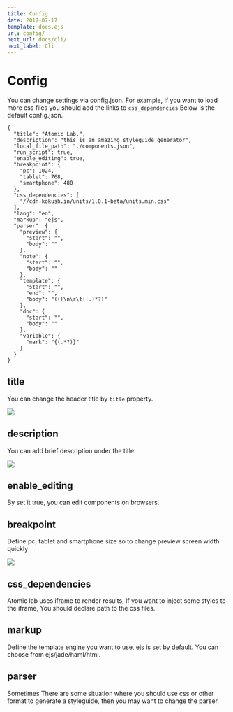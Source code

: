 ```yaml
---
title: Config
date: 2017-07-17
template: docs.ejs
url: config/
next_url: docs/cli/
next_label: Cli
---
```


<h1 class="uc-section-title">Config</h1>

You can change settings via config.json. For example, If you want to load more css files you should add the links to `css_dependencies`
Below is the default config.json.

<div class="uc-code-unit"><pre>
<code class="json">{
  "title": "Atomic Lab.",
  "description": "this is an amazing styleguide generator",
  "local_file_path": "./components.json",
  "run_script": true,
  "enable_editing": true,
  "breakpoint": {
    "pc": 1024,
    "tablet": 768,
    "smartphone": 480
  },
  "css_dependencies": [
    "//cdn.kokush.in/units/1.0.1-beta/units.min.css"
  ],
  "lang": "en",
  "markup": "ejs",
  "parser": {
    "preview": {
      "start": "<!--@preview",
      "end": "-->",
      "body": "<!--@preview(([\n\r\t]|.)*?)-->"
    },
    "note": {
      "start": "<!--@note",
      "end": "-->",
      "body": "<!--@note(([\n\r\t]|.)*?)-->"
    },
    "template": {
      "start": "<!--@template(.*?)-->",
      "end": "<!--@\/template(.*?)-->",
      "body": "<!--@template(.*?)-->(([\n\r\t]|.)*?)<!--@\/template(.*?)-->"
    },
    "doc": {
      "start": "<!--@doc",
      "end": "-->",
      "body": "<!--@doc(([\n\r\t]|.)*?)-->"
    },
    "variable": {
      "mark": "{(.*?)}"
    }
  }
}</code></pre></div>

## title

You can change the header title by `title` property.

<div class="uc-photo _full">
<img src="../../images/config_title.png" class="_shadow"/>
</div>

## description

You can add brief description under the title.

<div class="uc-photo _full">
<img src="../../images/config_description.png" class="_shadow"/>
</div>

## enable_editing

By set it true, you can edit components on browsers.

## breakpoint

Define pc, tablet and smartphone size so to change preview screen width quickly

<div class="uc-photo _full">
<img src="../../images/config_breakpoint.png" class="_shadow"/>
</div>


## css_dependencies

Atomic lab uses iframe to render results, If you want to inject some styles to the iframe, You should declare path to the css files.

## markup

Define the template engine you want to use, ejs is set by default.
You can choose from ejs/jade/haml/html.

## parser

Sometimes There are some situation where you should use css or other format to generate a styleguide, then you may want to change the parser.

